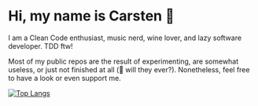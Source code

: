 # Hi, my name is Carsten 👋

I am a Clean Code enthusiast, music nerd, wine lover, and lazy software
developer. TDD ftw!

Most of my public repos are the result of experimenting, are somewhat
useless, or just not finished at all (🤔 will they ever?). Nonetheless, feel
free to have a look or even support me.

[![Top Langs](https://github-readme-stats.vercel.app/api/top-langs/?username=jazzschmidt)](https://github.com/anuraghazra/github-readme-stats)
